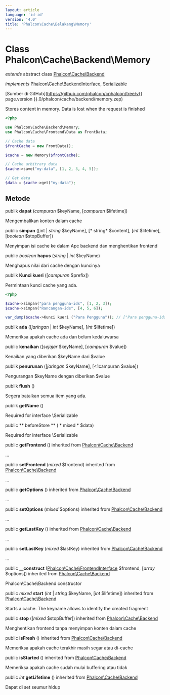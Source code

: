 ```yaml
---
layout: article
language: 'id-id'
version: '4.0'
title: 'Phalcon\Cache\Belakang\Memory'
---
```

# Class **Phalcon\Cache\Backend\Memory**

*extends* abstract class [Phalcon\Cache\Backend](Phalcon_Cache_Backend)

*implements* [Phalcon\Cache\BackendInterface](Phalcon_Cache_BackendInterface), [Serializable](https://php.net/manual/en/class.serializable.php)

[Sumber di GitHub](https://github.com/phalcon/cphalcon/tree/v{{ page.version }}.0/phalcon/cache/backend/memory.zep)

Stores content in memory. Data is lost when the request is finished

```php
<?php

use Phalcon\Cache\Backend\Memory;
use Phalcon\Cache\Frontend\Data as FrontData;

// Cache data
$frontCache = new FrontData();

$cache = new Memory($frontCache);

// Cache arbitrary data
$cache->save("my-data", [1, 2, 3, 4, 5]);

// Get data
$data = $cache->get("my-data");

```

## Metode

publik **dapat** (*campuran* $keyName, [*campuran* $lifetime])

Mengembalikan konten dalam cache

public **simpan** ([int | *string* $keyName], [* string* $content], [*int* $lifetime], [*boolean* $stopBuffer])

Menyimpan isi cache ke dalam Apc backend dan menghentikan frontend

public *boolean* **hapus** (*string* | *int* $keyName)

Menghapus nilai dari cache dengan kuncinya

publik **Kunci kueri** ([*campuran* $prefix])

Permintaan kunci cache yang ada.

```php
<?php

$cache->simpan("para pengguna-ids", [1, 2, 3]);
$cache->simpan("Rancangan-ids", [4, 5, 6]);

var_dump($cache->Kunci kueri ("Para Pengguna")); // ["Para pengguna-ids"]

```

publik **ada** ([*jaringan* | *int* $keyName], [*int* $lifetime])

Memeriksa apakah cache ada dan belum kedaluwarsa

public **kenaikan** ([*sejajar* $keyName], [*campuran* $value])

Kenaikan yang diberikan $keyName dari $value

publik **penurunan** ([*jaringan* $keyName], [<1campuran</em> $value])

Pengurangan $keyName dengan diberikan $value

publik **flush** ()

Segera batalkan semua item yang ada.

publik **getName** ()

Required for interface \Serializable

public ** beforeStore ** ( * mixed * $data)

Required for interface \Serializable

public **getFrontend** () inherited from [Phalcon\Cache\Backend](Phalcon_Cache_Backend)

...

public **setFrontend** (*mixed* $frontend) inherited from [Phalcon\Cache\Backend](Phalcon_Cache_Backend)

...

public **getOptions** () inherited from [Phalcon\Cache\Backend](Phalcon_Cache_Backend)

...

public **setOptions** (*mixed* $options) inherited from [Phalcon\Cache\Backend](Phalcon_Cache_Backend)

...

public **getLastKey** () inherited from [Phalcon\Cache\Backend](Phalcon_Cache_Backend)

...

public **setLastKey** (*mixed* $lastKey) inherited from [Phalcon\Cache\Backend](Phalcon_Cache_Backend)

...

public **__construct** ([Phalcon\Cache\FrontendInterface](Phalcon_Cache_FrontendInterface) $frontend, [*array* $options]) inherited from [Phalcon\Cache\Backend](Phalcon_Cache_Backend)

Phalcon\Cache\Backend constructor

public *mixed* **start** (*int* | *string* $keyName, [*int* $lifetime]) inherited from [Phalcon\Cache\Backend](Phalcon_Cache_Backend)

Starts a cache. The keyname allows to identify the created fragment

public **stop** ([*mixed* $stopBuffer]) inherited from [Phalcon\Cache\Backend](Phalcon_Cache_Backend)

Menghentikan frontend tanpa menyimpan konten dalam cache

public **isFresh** () inherited from [Phalcon\Cache\Backend](Phalcon_Cache_Backend)

Memeriksa apakah cache terakhir masih segar atau di-cache

public **isStarted** () inherited from [Phalcon\Cache\Backend](Phalcon_Cache_Backend)

Memeriksa apakah cache sudah mulai buffering atau tidak

public *int* **getLifetime** () inherited from [Phalcon\Cache\Backend](Phalcon_Cache_Backend)

Dapat di set seumur hidup